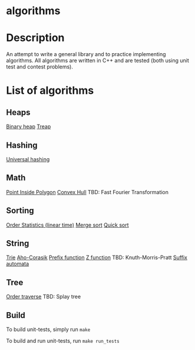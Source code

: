 algorithms
==========

# Description

An attempt to write a general library and to practice implementing algorithms.
All algorithms are written in C++ and are tested (both using unit test and contest problems).

# List of algorithms

## Heaps
[Binary heap](https://github.com/tanyatik/algorithms/blob/master/heap/binary_heap.hpp)
[Treap](https://github.com/tanyatik/algorithms/blob/master/heap/treap.hpp)

## Hashing
[Universal hashing](https://github.com/tanyatik/algorithms/blob/master/hash/hash_set.hpp)

## Math
[Point Inside Polygon](https://github.com/tanyatik/algorithms/blob/master/math/geometry.hpp)
[Convex Hull](https://github.com/tanyatik/algorithms/blob/master/math/geometry.hpp)
TBD: Fast Fourier Transformation

## Sorting 
[Order Statistics (linear time)](https://github.com/tanyatik/algorithms/blob/master/sort/order_statistics.hpp)
[Merge sort](https://github.com/tanyatik/algorithms/blob/master/sort/sort.hpp)
[Quick sort](https://github.com/tanyatik/algorithms/blob/master/sort/sort.hpp)

## String
[Trie](https://github.com/tanyatik/algorithms/blob/master/string/aho_corasik.hpp)
[Aho-Corasik](https://github.com/tanyatik/algorithms/blob/master/string/aho_corasik.hpp)
[Prefix function](https://github.com/tanyatik/algorithms/blob/master/string/prefix.hpp)
[Z function](https://github.com/tanyatik/algorithms/blob/master/string/prefix.hpp)
TBD: Knuth-Morris-Pratt
[Suffix automata](https://github.com/tanyatik/algorithms/blob/master/string/suffix_automata.hpp)

## Tree
[Order traverse](https://github.com/tanyatik/algorithms/blob/master/tree/binary_search_tree.hpp)
TBD: Splay tree

## Build 

To build unit-tests, simply run
`make`

To build and run unit-tests, run
`make run_tests`


